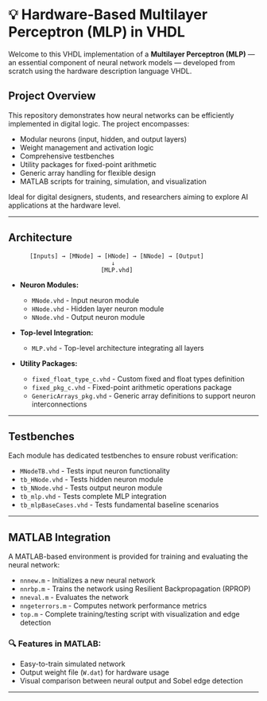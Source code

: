 # 💡 Hardware-Based Multilayer Perceptron (MLP) in VHDL

Welcome to this VHDL implementation of a **Multilayer Perceptron (MLP)** — an essential component of neural network models — developed from scratch using the hardware description language VHDL.

## Project Overview

This repository demonstrates how neural networks can be efficiently implemented in digital logic. The project encompasses:

- Modular neurons (input, hidden, and output layers)
- Weight management and activation logic
- Comprehensive testbenches
- Utility packages for fixed-point arithmetic
- Generic array handling for flexible design
- MATLAB scripts for training, simulation, and visualization

Ideal for digital designers, students, and researchers aiming to explore AI applications at the hardware level.

---

## Architecture

```
      [Inputs] → [MNode] → [HNode] → [NNode] → [Output]
                             ↓
                          [MLP.vhd]
```

- **Neuron Modules:**
  - `MNode.vhd` - Input neuron module
  - `HNode.vhd` - Hidden layer neuron module
  - `NNode.vhd` - Output neuron module

- **Top-level Integration:**
  - `MLP.vhd` - Top-level architecture integrating all layers

- **Utility Packages:**
  - `fixed_float_type_c.vhd` - Custom fixed and float types definition
  - `fixed_pkg_c.vhd` - Fixed-point arithmetic operations package
  - `GenericArrays_pkg.vhd` - Generic array definitions to support neuron interconnections

---

## Testbenches

Each module has dedicated testbenches to ensure robust verification:

- `MNodeTB.vhd` - Tests input neuron functionality
- `tb_HNode.vhd` - Tests hidden neuron module
- `tb_NNode.vhd` - Tests output neuron module
- `tb_mlp.vhd` - Tests complete MLP integration
- `tb_mlpBaseCases.vhd` - Tests fundamental baseline scenarios

---

## MATLAB Integration

A MATLAB-based environment is provided for training and evaluating the neural network:

- `nnnew.m` - Initializes a new neural network
- `nnrbp.m` - Trains the network using Resilient Backpropagation (RPROP)
- `nneval.m` - Evaluates the network
- `nngeterrors.m` - Computes network performance metrics
- `top.m` - Complete training/testing script with visualization and edge detection

### 🔍 Features in MATLAB:
- Easy-to-train simulated network
- Output weight file (`W.dat`) for hardware usage
- Visual comparison between neural output and Sobel edge detection

---
